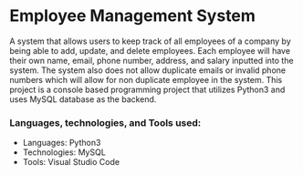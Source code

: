 # Employee Management System

A system that allows users to keep track of all employees of a company by being able to add, update, and delete employees. Each employee will have their own name, email, phone number, address, and salary inputted into the system. The system also does not allow duplicate emails or invalid phone numbers which will allow for non duplicate employee in the system. This project is a console based programming project that utilizes Python3 and uses MySQL database as the backend.

### Languages, technologies, and Tools used:

* Languages: Python3
* Technologies: MySQL
* Tools: Visual Studio Code
